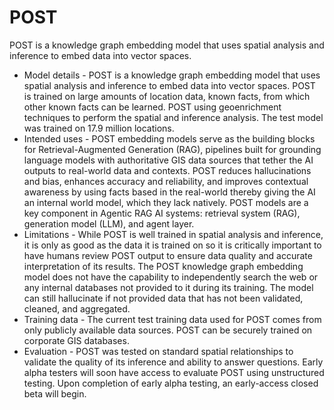 # POST
POST is a knowledge graph embedding model that uses spatial analysis and inference to embed data into vector spaces.

* Model details -  POST is a knowledge graph embedding model that uses spatial analysis and inference to embed data 
into vector spaces. POST is trained on large amounts of location data, known facts, from which other known facts can 
be learned. POST using geoenrichment techniques to perform the spatial and inference analysis. The test model was 
trained on 17.9 million locations.
* Intended uses -  POST embedding models serve as the building blocks for Retrieval-Augmented Generation (RAG), pipelines built for grounding language models with authoritative GIS data sources that tether the AI outputs to real-world data and contexts. POST reduces hallucinations and bias, enhances accuracy and reliability, and improves contextual awareness by using facts based in the real-world thereby giving the AI an internal world model, which they lack natively. POST models are a key component in Agentic RAG AI systems: retrieval system (RAG), generation model (LLM), and agent layer.
* Limitations - While POST is well trained in spatial analysis and inference, it is only as good as the data it is 
trained on so it is critically important to have humans review POST output to ensure data quality and accurate 
interpretation of its results. The POST knowledge graph embedding model does not have the capability to 
independently search the web or any internal databases not provided to it during its training. The model can still 
hallucinate if not provided data that has not been validated, cleaned, and aggregated.
* Training data - The current test training data used for POST comes from only publicly available data sources. POST 
can be securely trained on corporate GIS databases.
* Evaluation - POST was tested on standard spatial relationships to validate the quality of its inference and ability 
to answer questions. Early alpha testers will soon have access to evaluate POST using unstructured testing. Upon 
completion of early alpha testing, an early-access closed beta will begin.
